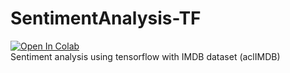 # SentimentAnalysis-TF
[![Open In Colab](https://colab.research.google.com/assets/colab-badge.svg)](https://colab.research.google.com/github/Anandhh-Bula/SentimentAnalysis-TF/tree/svm/autotune-TF.ipynb)
<br>
Sentiment analysis using tensorflow with IMDB dataset (aclIMDB) 
